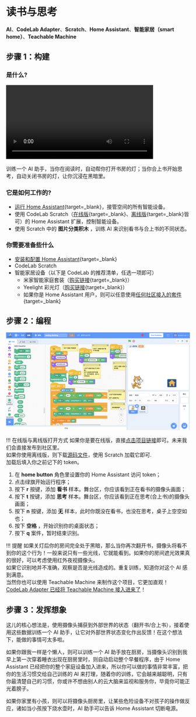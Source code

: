 # 读书与思考

**AI**、**CodeLab Adapter**、**Scratch**、**Home Assistant**、**智能家居（smart home）**、**Teachable Machine**

## 步骤 1：构建

### 是什么?

<video width="80%" src="/video/1583984194594670.mp4" controls="controls"></video>

训练一个 AI 助手，当你在阅读时，自动帮你打开书房的灯；当你合上书开始思考，自动关闭书房的灯，让你沉浸在黑暗里。

### 它是如何工作的?

-   [运行 Home Assistant](/Neverland/HA){target=\_blank}，接管空间的所有智能设备。
-   使用 CodeLab Scratch（[在线版](http://scratch3v2.codelab.club/){target=\_blank}、[离线版](https://www.codelab.club/blog/codelab-download/){target=\_blank}皆可）的 Home Assistant 扩展，控制智能设备。
-   使用 Scratch 中的 **图片分类积木** ，训练 AI 来识别看书与合上书的不同状态。

### 你需要准备些什么

-   [安装和配置 Home Assistant](/Neverland/HA){target=\_blank}
-   CodeLab Scratch
-   智能家居设备（以下是 CodeLab 的推荐清单，任选一项即可）
    -   米家智能家庭套装（[购买链接](https://item.mi.com/product/5708.html){target=\_blank}）
    -   Yeelight 彩光灯（[购买链接](https://www.yeelight.com/zh_CN/product/lemon-color){target=\_blank}）
    -   如果你是 Home Assistant 用户，则可以任意使用[任何社区接入的套件](https://www.home-assistant.io/integrations/){target=\_blank}

## 步骤 2：编程

![](/img/bfad7206e13a0eaca82005bb7125f4f5.png)

!!! 在线版与离线版打开方式
    如果你是要在线版，直接[点击项目链接](https://scratch3v2.codelab.club/?sb3url=https://adapter.codelab.club/sb3/reading-thinking.sb3)即可。未来我们会直接发布到社区里。  
    如果你使用离线版，则下载[源码文件](/sb3/reading-thinking.sb3)，使用 Scratch 加载它即可.  
    加载后填入你之前记下的 token。

1. 在 **home button** 角色里设置你的 Home Assistant 访问 token；
2. 点击绿旗开始运行程序；
3. 按下 **r** 按键，添加 **看书** 样本。舞台区，你应该看到正在看书的摄像头画面；
4. 按下 **t** 按键，添加 **思考** 样本。舞台区，你应该看到正在思考(合上书)的摄像头画面；
5. 按下 **n** 按键，添加 **无** 样本，此时你既没在看书，也没在思考，桌子上空空如也；
6. 按下 **空格** ，开始识别你的桌面状态；
7. 按下 **q** 案件，暂时结束识别。

!!! 提醒
    如果关灯后你的房间完全处于黑暗，那么当你再次翻开书，摄像头将看不到你的这个行为！一般来说只有一些光线，它就能看到。如果你的房间遮光效果真的很好，可以考虑使用红外夜视摄像头。  
    如果它识别地并不准确，观察是否是光线造成的。重复训练，知道你对这个 AI 感到满意。  
    当然你也可以使用 Teachable Machine 来制作这个项目，它更加直观！ [CodeLab Adapter 已经将 Teachable Machine 接入进来了](https://www.codelab.club/blog/adapter-teachable-machine/)！  


## 步骤 3：发挥想象
这儿的核心想法是，使用摄像头捕获到外部世界的状态（翻开书/合上书），接着使用这些数据训练一个 AI 助手，让它对外部世界状态变化作出反馈！在这个想法下，能做的事情可太多啦。

如果你跟我一样是个懒人，则可以训练一个 AI 助手放在厨房，当摄像头识别到我早上第一次穿着睡衣出现在厨房里时，则自动启动整个早餐程序，由于 Home Assistant 已经把你的整个家庭设备加入进来，所以你可以做的事情非常丰富，把你的生活习惯交给自己训练的 AI 来打理，随着你的训练，它会越来越聪明，只有你最清楚自己的习惯，你或许不想由别人的云大脑来监视和服务你，毕竟你可能正光着膀子。

如果你家里有小孩，则可以将摄像头厨房里，让某些危险设备不对孩子的操作做反应，诸如当小孩按下烧水壶时，AI 助手可以告诉 Home Assistant 切断电源。
